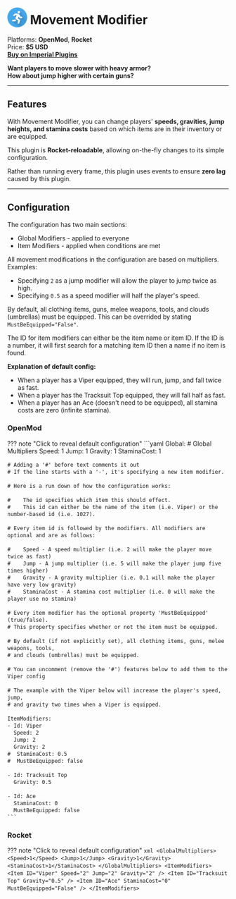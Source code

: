 # <img src="/assets/images/plugins/movement-modifier/logo.png" width="45" style="vertical-align: bottom;"/> Movement Modifier

Platforms: **OpenMod**, **Rocket**  
Price: **$5 USD**  
**[Buy on Imperial Plugins](https://imperialplugins.com/Unturned/Products/Movement-Modifier)**

**Want players to move slower with heavy armor?**  
**How about jump higher with certain guns?**

***

## Features

With Movement Modifier, you can change players' **speeds, gravities, jump heights, and stamina costs** based on which items are in their inventory or are equipped.

This plugin is **Rocket-reloadable**, allowing on-the-fly changes to its simple configuration.

Rather than running every frame, this plugin uses events to ensure **zero lag** caused by this plugin.

***

## Configuration

The configuration has two main sections:

- Global Modifiers - applied to everyone
- Item Modifiers - applied when conditions are met

All movement modifications in the configuration are based on multipliers.
Examples:

- Specifying `2` as a jump modifier will allow the player to jump twice as high.
- Specifying `0.5` as a speed modifier will half the player's speed.

By default, all clothing items, guns, melee weapons, tools, and clouds (umbrellas) must be equipped. This can be overrided by stating `MustBeEquipped="False"`.

The ID for item modifiers can either be the item name or item ID. If the ID is a number, it will first search for a matching item ID then a name if no item is found.

**Explanation of default config:**

- When a player has a Viper equipped, they will run, jump, and fall twice as fast.
- When a player has the Tracksuit Top equipped, they will fall half as fast.
- When a player has an Ace (doesn't need to be equipped), all stamina costs are zero (infinite stamina).

### OpenMod

??? note "Click to reveal default configuration"
    ```yaml
    Global: # Global Multipliers
      Speed: 1
      Jump: 1
      Gravity: 1
      StaminaCost: 1

    # Adding a '#' before text comments it out
    # If the line starts with a '-', it's specifying a new item modifier.

    # Here is a run down of how the configuration works:

    #    The id specifies which item this should effect.
    #    This id can either be the name of the item (i.e. Viper) or the number-based id (i.e. 1027).

    # Every item id is followed by the modifiers. All modifiers are optional and are as follows:

    #    Speed - A speed multiplier (i.e. 2 will make the player move twice as fast)
    #    Jump - A jump multiplier (i.e. 5 will make the player jump five times higher)
    #    Gravity - A gravity multiplier (i.e. 0.1 will make the player have very low gravity)
    #    StaminaCost - A stamina cost multiplier (i.e. 0 will make the player use no stamina)

    # Every item modifier has the optional property 'MustBeEquipped' (true/false).
    # This property specifies whether or not the item must be equipped.

    # By default (if not explicitly set), all clothing items, guns, melee weapons, tools,
    # and clouds (umbrellas) must be equipped.

    # You can uncomment (remove the '#') features below to add them to the Viper config

    # The example with the Viper below will increase the player's speed, jump,
    # and gravity two times when a Viper is equipped.

    ItemModifiers:
    - Id: Viper
      Speed: 2
      Jump: 2
      Gravity: 2
    #  StaminaCost: 0.5
    #  MustBeEquipped: false

    - Id: Tracksuit Top
      Gravity: 0.5

    - Id: Ace
      StaminaCost: 0
      MustBeEquipped: false
    ```

### Rocket

??? note "Click to reveal default configuration"
    ```xml
    <GlobalMultipliers>
      <Speed>1</Speed>
      <Jump>1</Jump>
      <Gravity>1</Gravity>
      <StaminaCost>1</StaminaCost>
    </GlobalMultipliers>
    <ItemModifiers>
      <Item ID="Viper" Speed="2" Jump="2" Gravity="2" />
      <Item ID="Tracksuit Top" Gravity="0.5" />
      <Item ID="Ace" StaminaCost="0" MustBeEquipped="False" />
    </ItemModifiers>
    ```